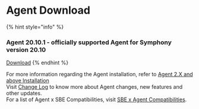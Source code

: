 # Agent Download

{% hint style="info" %}
### Agent 20.10.1 - officially supported Agent for Symphony version 20.10

[Download](%20https://storage.googleapis.com/sym-platform/developers/rest-api/agent-20.10.1.zip)
{% endhint %}

For more information regarding the Agent installation, refer to [Agent 2.X and above Installation](agent-2.x-and-above-installation.md)  
Visit [Change Log](../change-log.md) to know more about Agent changes, new features and other updates.  
For a list of Agent x SBE Compatibilities, visit [SBE x Agent Compatibilities](sbe-x-agent-compatibility-matrix.md).

